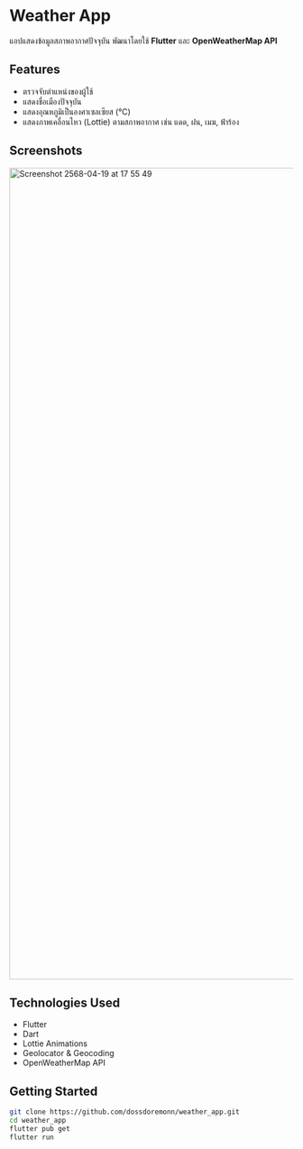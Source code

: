 #  Weather App

แอปแสดงข้อมูลสภาพอากาศปัจจุบัน พัฒนาโดยใช้ **Flutter** และ **OpenWeatherMap API**

##  Features

- ตรวจจับตำแหน่งของผู้ใช้
- แสดงชื่อเมืองปัจจุบัน
- แสดงอุณหภูมิเป็นองศาเซลเซียส (°C)
- แสดงภาพเคลื่อนไหว (Lottie) ตามสภาพอากาศ เช่น แดด, ฝน, เมฆ, ฟ้าร้อง 

##  Screenshots
<img width="1440" alt="Screenshot 2568-04-19 at 17 55 49" src="https://github.com/user-attachments/assets/76402847-94bd-4e48-87df-a16791589431" />


##  Technologies Used

- Flutter
- Dart
- Lottie Animations
- Geolocator & Geocoding
- OpenWeatherMap API

##  Getting Started

```bash
git clone https://github.com/dossdoremonn/weather_app.git
cd weather_app
flutter pub get
flutter run
